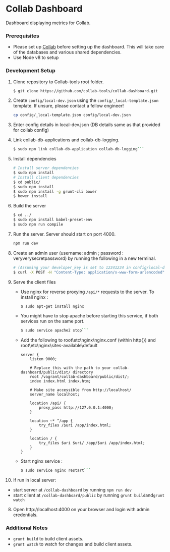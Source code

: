 # Collab Dashboard

Dashboard displaying metrics for Collab.

### Prerequisites

* Please set up [Collab](https://github.com/collab-tools/collab) before setting up the dashboard.
This will take care of the databases and various shared dependencies.
* Use Node v8 to setup

### Development Setup

1. Clone repository to Collab-tools root folder.
   
   ```bash
   $ git clone https://github.com/collab-tools/collab-dashboard.git
   ```

2. Create `config/local-dev.json` using the `config/_local-template.json` template. If unsure, please contact a fellow engineer!

    ```bash
    cp config/_local-template.json config/local-dev.json
    ```
    
3. Enter config details in local-dev.json (DB details same as that provided for collab config)

4. Link collab-db-applications and collab-db-logging.

    ```bash
    $ sudo npm link collab-db-application collab-db-logging```

5. Install dependencies

    ```bash
    # Install server dependencies
    $ sudo npm install
    # Install client dependencies
    $ cd public/
    $ sudo npm install
    $ sudo npm install -g grunt-cli bower
    $ bower install
    ```

3. Build the server

    ```bash
    $ cd ../
    $ sudo npm install babel-preset-env
    $ sudo npm run compile
    ```

4. Run the server. Server should start on port 4000.

    ```bash
    npm run dev
    ```

5. Create an admin user (username: admin ; password : veryverysecretpassword) by running the following in a new terminal.

    ```bash
    # (Assuming your developer_key is set to 12341234 in config/local-dev.json)
    $ curl -X POST -H "Content-Type: application/x-www-form-urlencoded" -d 'devKey=12341234&username=admin&password=veryverysecretpassword&name=admin&role=admin' "http://localhost:4000/api/admin"
    ```

6. Serve the client files

    - Use nginx for reverse proxying `/api/*` requests to the server. To install nginx :
        ```bash 
        $ sudo apt-get install nginx
        ```
    -  You might have to stop apache before starting this service, if both services run on the same port.
        ```bash
        $ sudo service apache2 stop```
    -  Add the following to root\etc\nginx\nginx.conf (within http{}) and root\etc\nginx\sites-available\default

        ```nginx
        server {
            listen 9000;

            # Replace this with the path to your collab-dashboard/public/dist/ directory
            root /vagrant/collab-dashboard/public/dist/;
            index index.html index.htm;

            # Make site accessible from http://localhost/
            server_name localhost;

            location /api/ {
                proxy_pass http://127.0.0.1:4000;
            }

            location ~* ^/app {
                try_files /$uri /app/index.html;
            }

            location / {
                try_files $uri $uri/ /app/$uri /app/index.html;
            }
        }
        ```
     - Start nginx service : 
        ```bash
        $ sudo service nginx restart```

7. If run in local server:
* start server at `/collab-dashboard` by running `npm run dev`
* start client at `/collab-dashboard/public` by running `grunt build`and`grunt watch`
        
8. Open http://localhost:4000 on your browser and login with admin credentials.

### Additional Notes

- `grunt build` to build client assets.
- `grunt watch` to watch for changes and build client assets.

